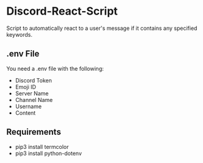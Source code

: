 # Discord-React-Script
Script to automatically react to a user's message if it contains any specified keywords.

## .env File
You need a .env file with the following:
* Discord Token
* Emoji ID
* Server Name
* Channel Name
* Username
* Content

## Requirements
* pip3 install termcolor
* pip3 install python-dotenv
